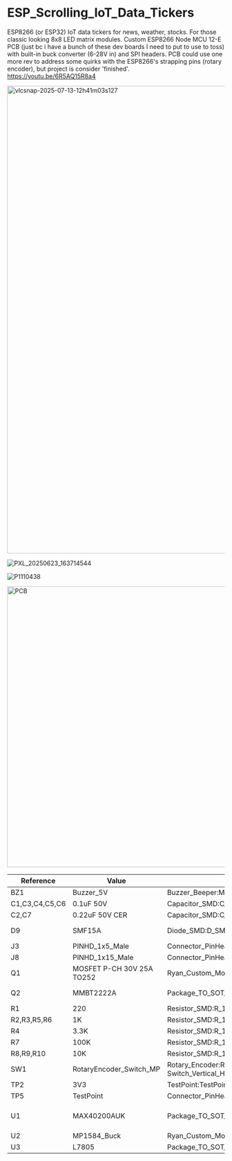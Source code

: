 # ESP_Scrolling_IoT_Data_Tickers
ESP8266 (or ESP32) IoT data tickers for news, weather, stocks. For those classic looking 8x8 LED matrix modules. Custom ESP8266 Node MCU 12-E PCB (just bc i have a bunch of these dev boards I need to put to use to toss) with built-in buck converter (6-28V in) and SPI headers. PCB could use one more rev to address some quirks with the ESP8266's strapping pins (rotary encoder), but project is consider 'finished'.  
https://youtu.be/6R5AQ15R8a4

<img width="1920" height="1080" alt="vlcsnap-2025-07-13-12h41m03s127" src="https://github.com/user-attachments/assets/b098f0cc-9393-42ed-935b-0f0a0a135597" />

![PXL_20250623_163714544](https://github.com/user-attachments/assets/e7ffc85a-02b7-469b-b387-6faad6f4ef6c)

![P1110438](https://github.com/user-attachments/assets/886af54f-24a8-4bbb-9fbd-8fce82c25473)

<img width="1432" height="649" alt="PCB" src="https://github.com/user-attachments/assets/aa618138-f004-412f-bd7a-feac1086d5c7" />

| Reference     | Value               | Footprint                                                                 | Qty | DigiKey P/N / Link                                                                 |
|--------------|---------------------|---------------------------------------------------------------------------|-----|-------------------------------------------------------------------------------------|
| BZ1          | Buzzer_5V           | Buzzer_Beeper:MagneticBuzzer_ProSignal_ABT-410-RC                         | 1   |                                                                                     |
| C1,C3,C4,C5,C6 | 0.1uF 50V          | Capacitor_SMD:C_1206_3216Metric                                          | 5   | [1276-1068-1-ND](https://www.digikey.com/en/products/detail/1276-1068-1-ND)         |
| C2,C7        | 0.22uF 50V CER      | Capacitor_SMD:C_1206_3216Metric                                           | 2   | [445-2283-1-ND](https://www.digikey.com/en/products/detail/445-2283-1-ND)           |
| D9           | SMF15A              | Diode_SMD:D_SMF                                                           | 1   | [SMF15A-E3-08CT-ND](https://www.digikey.com/en/products/detail/SMF15A-E3-08CT-ND)   |
| J3           | PINHD_1x5_Male      | Connector_PinHeader_2.54mm:PinHeader_1x05_P2.54mm_Vertical                | 1   |                                                                                     |
| J8           | PINHD_1x15_Male     | Connector_PinHeader_2.54mm:PinHeader_1x15_P2.54mm_Vertical                | 1   | [AliExpress](https://www.aliexpress.us/item/3256803424019097.html)                 |
| Q1           | MOSFET P-CH 30V 25A TO252 | Ryan_Custom_Modules:MOSFET_P-CH_30V_25A_TO252                       | 1   | [785-1106-1-ND](https://www.digikey.com/en/products/detail/785-1106-1-ND)           |
| Q2           | MMBT2222A           | Package_TO_SOT_SMD:SOT-23                                                 | 1   | [MMBT2222ATPMSCT-ND](https://www.digikey.com/en/products/detail/MMBT2222ATPMSCT-ND) |
| R1           | 220                 | Resistor_SMD:R_1206_3216Metric                                            | 1   | [311-220FRCT-ND](https://www.digikey.com/en/products/detail/311-220FRCT-ND)         |
| R2,R3,R5,R6  | 1K                  | Resistor_SMD:R_1206_3216Metric                                            | 4   | [311-1.00KFRCT-ND](https://www.digikey.com/en/products/detail/311-1.00KFRCT-ND)     |
| R4           | 3.3K                | Resistor_SMD:R_1206_3216Metric                                            | 1   | [311-1.00KFRCT-ND](https://www.digikey.com/en/products/detail/311-1.00KFRCT-ND)     |
| R7           | 100K                | Resistor_SMD:R_1206_3216Metric                                            | 1   | [311-100KFRCT-ND](https://www.digikey.com/en/products/detail/311-100KFRCT-ND)       |
| R8,R9,R10    | 10K                 | Resistor_SMD:R_1206_3216Metric                                            | 3   | [311-10.0KFRCT-ND](https://www.digikey.com/en/products/detail/311-10.0KFRCT-ND)     |
| SW1          | RotaryEncoder_Switch_MP | Rotary_Encoder:RotaryEncoder_Alps_EC11E-Switch_Vertical_H20mm         | 1   | [PEC11R-4220F-S0024-ND](https://www.digikey.com/en/products/detail/PEC11R-4220F-S0024-ND) |
| TP2          | 3V3                 | TestPoint:TestPoint_Pad_2.0x2.0mm                                         | 1   |                                                                                     |
| TP5          | TestPoint           | Connector_PinHeader_1.00mm:PinHeader_1x01_P1.00mm_Vertical                | 1   |                                                                                     |
| U1           | MAX40200AUK         | Package_TO_SOT_SMD:SOT-23-5                                               | 1   | [175-MAX40203AUK+TCT-ND](https://www.digikey.com/en/products/detail/175-MAX40203AUK-TCT-ND) |
| U2           | MP1584_Buck         | Ryan_Custom_Modules:MP1584                                                | 1   | [AliExpress](https://www.aliexpress.us/item/3256806890547813.html)                 |
| U3           | L7805               | Package_TO_SOT_SMD:TO-252-2                                               | 1   | [497-7255-1-ND](https://www.digikey.com/en/products/detail/497-7255-1-ND)           |




